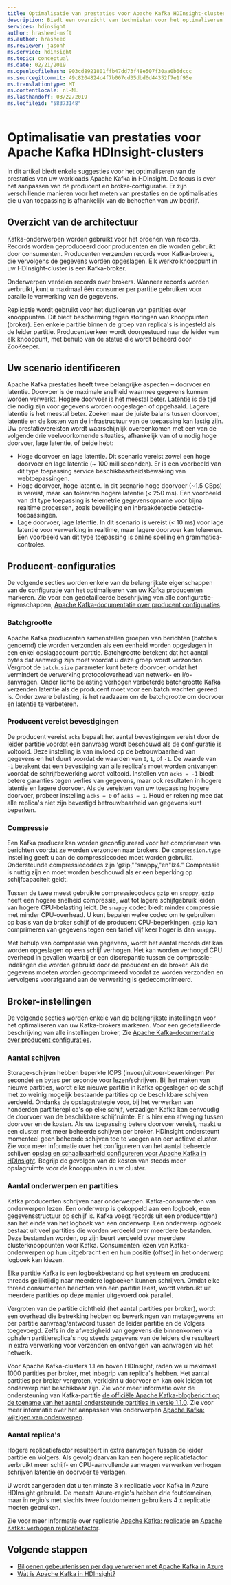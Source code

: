 ```yaml
---
title: Optimalisatie van prestaties voor Apache Kafka HDInsight-clusters
description: Biedt een overzicht van technieken voor het optimaliseren van Apache Kafka-workloads op Azure HDInsight.
services: hdinsight
author: hrasheed-msft
ms.author: hrasheed
ms.reviewer: jasonh
ms.service: hdinsight
ms.topic: conceptual
ms.date: 02/21/2019
ms.openlocfilehash: 903cd8921801ffb47dd73f48e507f30aa0b6dccc
ms.sourcegitcommit: 49c8204824c4f7b067cd35dbd0d44352f7e1f95e
ms.translationtype: MT
ms.contentlocale: nl-NL
ms.lasthandoff: 03/22/2019
ms.locfileid: "58373148"
---
```

# <a name="performance-optimization-for-apache-kafka-hdinsight-clusters"></a>Optimalisatie van prestaties voor Apache Kafka HDInsight-clusters

In dit artikel biedt enkele suggesties voor het optimaliseren van de prestaties van uw workloads Apache Kafka in HDInsight. De focus is over het aanpassen van de producent en broker-configuratie. Er zijn verschillende manieren voor het meten van prestaties en de optimalisaties die u van toepassing is afhankelijk van de behoeften van uw bedrijf.

## <a name="architecture-overview"></a>Overzicht van de architectuur

Kafka-onderwerpen worden gebruikt voor het ordenen van records. Records worden geproduceerd door producenten en die worden gebruikt door consumenten. Producenten verzenden records voor Kafka-brokers, die vervolgens de gegevens worden opgeslagen. Elk werkrolknooppunt in uw HDInsight-cluster is een Kafka-broker.

Onderwerpen verdelen records over brokers. Wanneer records worden verbruikt, kunt u maximaal één consumer per partitie gebruiken voor parallelle verwerking van de gegevens.

Replicatie wordt gebruikt voor het dupliceren van partities over knooppunten. Dit biedt bescherming tegen storingen van knooppunten (broker). Een enkele partitie binnen de groep van replica's is ingesteld als de leider partitie. Producentverkeer wordt doorgestuurd naar de leider van elk knooppunt, met behulp van de status die wordt beheerd door ZooKeeper.

## <a name="identify-your-scenario"></a>Uw scenario identificeren

Apache Kafka prestaties heeft twee belangrijke aspecten – doorvoer en latentie. Doorvoer is de maximale snelheid waarmee gegevens kunnen worden verwerkt. Hogere doorvoer is het meestal beter. Latentie is de tijd die nodig zijn voor gegevens worden opgeslagen of opgehaald. Lagere latentie is het meestal beter. Zoeken naar de juiste balans tussen doorvoer, latentie en de kosten van de infrastructuur van de toepassing kan lastig zijn. Uw prestatievereisten wordt waarschijnlijk overeenkomen met een van de volgende drie veelvoorkomende situaties, afhankelijk van of u nodig hoge doorvoer, lage latentie, of beide hebt:

* Hoge doorvoer en lage latentie. Dit scenario vereist zowel een hoge doorvoer en lage latentie (~ 100 milliseconden). Er is een voorbeeld van dit type toepassing service beschikbaarheidsbewaking van webtoepassingen.
* Hoge doorvoer, hoge latentie. In dit scenario hoge doorvoer (~1.5 GBps) is vereist, maar kan tolereren hogere latentie (< 250 ms). Een voorbeeld van dit type toepassing is telemetrie gegevensopname voor bijna realtime processen, zoals beveiliging en inbraakdetectie detectie-toepassingen.
* Lage doorvoer, lage latentie. In dit scenario is vereist (< 10 ms) voor lage latentie voor verwerking in realtime, maar lagere doorvoer kan tolereren. Een voorbeeld van dit type toepassing is online spelling en grammatica-controles.

## <a name="producer-configurations"></a>Producent-configuraties

De volgende secties worden enkele van de belangrijkste eigenschappen van de configuratie van het optimaliseren van uw Kafka producenten markeren. Zie voor een gedetailleerde beschrijving van alle configuratie-eigenschappen, [Apache Kafka-documentatie over producent configuraties](https://kafka.apache.org/documentation/#producerconfigs).

### <a name="batch-size"></a>Batchgrootte

Apache Kafka producenten samenstellen groepen van berichten (batches genoemd) die worden verzonden als een eenheid worden opgeslagen in een enkel opslagaccount-partitie. Batchgrootte betekent dat het aantal bytes dat aanwezig zijn moet voordat u deze groep wordt verzonden. Vergroot de `batch.size` parameter kunt betere doorvoer, omdat het vermindert de verwerking protocoloverhead van netwerk- en i/o-aanvragen. Onder lichte belasting verhogen verbeterde batchgrootte Kafka verzenden latentie als de producent moet voor een batch wachten gereed is. Onder zware belasting, is het raadzaam om de batchgrootte om doorvoer en latentie te verbeteren.

### <a name="producer-required-acknowledgements"></a>Producent vereist bevestigingen

De producent vereist `acks` bepaalt het aantal bevestigingen vereist door de leider partitie voordat een aanvraag wordt beschouwd als de configuratie is voltooid. Deze instelling is van invloed op de betrouwbaarheid van gegevens en het duurt voordat de waarden van `0`, `1`, of `-1`. De waarde van `-1` betekent dat een bevestiging van alle replica's moet worden ontvangen voordat de schrijfbewerking wordt voltooid. Instellen van `acks = -1` biedt betere garanties tegen verlies van gegevens, maar ook resultaten in hogere latentie en lagere doorvoer. Als de vereisten van uw toepassing hogere doorvoer, probeer instelling `acks = 0` of `acks = 1`. Houd er rekening mee dat alle replica's niet zijn bevestigd betrouwbaarheid van gegevens kunt beperken.

### <a name="compression"></a>Compressie

Een Kafka producer kan worden geconfigureerd voor het comprimeren van berichten voordat ze worden verzonden naar brokers. De `compression.type` instelling geeft u aan de compressiecodec moet worden gebruikt. Ondersteunde compressiecodecs zijn 'gzip,""snappy,"en"lz4." Compressie is nuttig zijn en moet worden beschouwd als er een beperking op schijfcapaciteit geldt.

Tussen de twee meest gebruikte compressiecodecs `gzip` en `snappy`, `gzip` heeft een hogere snelheid compressie, wat tot lagere schijfgebruik leiden van hogere CPU-belasting leidt. De `snappy` codec biedt minder compressie met minder CPU-overhead. U kunt bepalen welke codec om te gebruiken op basis van de broker schijf of de producent CPU-beperkingen. `gzip` kan comprimeren van gegevens tegen een tarief vijf keer hoger is dan `snappy`.

Met behulp van compressie van gegevens, wordt het aantal records dat kan worden opgeslagen op een schijf verhogen. Het kan worden verhoogd CPU overhead in gevallen waarbij er een discrepantie tussen de compressie-indelingen die worden gebruikt door de producent en de broker. Als de gegevens moeten worden gecomprimeerd voordat ze worden verzonden en vervolgens voorafgaand aan de verwerking is gedecomprimeerd.

## <a name="broker-settings"></a>Broker-instellingen

De volgende secties worden enkele van de belangrijkste instellingen voor het optimaliseren van uw Kafka-brokers markeren. Voor een gedetailleerde beschrijving van alle instellingen broker, Zie [Apache Kafka-documentatie over producent configuraties](https://kafka.apache.org/documentation/#producerconfigs).


### <a name="number-of-disks"></a>Aantal schijven

Storage-schijven hebben beperkte IOPS (invoer/uitvoer-bewerkingen Per seconde) en bytes per seconde voor lezen/schrijven. Bij het maken van nieuwe partities, wordt elke nieuwe partitie in Kafka opgeslagen op de schijf met zo weinig mogelijk bestaande partities op de beschikbare schijven verdeeld. Ondanks de opslagstrategie voor, bij het verwerken van honderden partitiereplica's op elke schijf, verzadigen Kafka kan eenvoudig de doorvoer van de beschikbare schijfruimte. Er is hier een afweging tussen doorvoer en de kosten. Als uw toepassing betere doorvoer vereist, maakt u een cluster met meer beheerde schijven per broker. HDInsight ondersteunt momenteel geen beheerde schijven toe te voegen aan een actieve cluster. Zie voor meer informatie over het configureren van het aantal beheerde schijven [opslag en schaalbaarheid configureren voor Apache Kafka in HDInsight](apache-kafka-scalability.md). Begrijp de gevolgen van de kosten van steeds meer opslagruimte voor de knooppunten in uw cluster.

### <a name="number-of-topics-and-partitions"></a>Aantal onderwerpen en partities

Kafka producenten schrijven naar onderwerpen. Kafka-consumenten van onderwerpen lezen. Een onderwerp is gekoppeld aan een logboek, een gegevensstructuur op schijf is. Kafka voegt records uit een producent(en) aan het einde van het logboek van een onderwerp. Een onderwerp logboek bestaat uit veel partities die worden verdeeld over meerdere bestanden. Deze bestanden worden, op zijn beurt verdeeld over meerdere clusterknooppunten voor Kafka. Consumenten lezen van Kafka-onderwerpen op hun uitgebracht en en hun positie (offset) in het onderwerp logboek kan kiezen.

Elke partitie Kafka is een logboekbestand op het systeem en producent threads gelijktijdig naar meerdere logboeken kunnen schrijven. Omdat elke thread consumenten berichten van één partitie leest, wordt verbruikt uit meerdere partities op deze manier uitgevoerd ook parallel.

Vergroten van de partitie dichtheid (het aantal partities per broker), wordt een overhead die betrekking hebben op bewerkingen van metagegevens en per partitie aanvraag/antwoord tussen de leider partitie en de Volgers toegevoegd. Zelfs in de afwezigheid van gegevens die binnenkomen via ophalen partitiereplica's nog steeds gegevens van de leiders die resulteert in extra verwerking voor verzenden en ontvangen van aanvragen via het netwerk.

Voor Apache Kafka-clusters 1.1 en boven HDInsight, raden we u maximaal 1000 partities per broker, met inbegrip van replica's hebben. Het aantal partities per broker vergroten, verkleint u doorvoer en kan ook leiden tot onderwerp niet beschikbaar zijn. Zie voor meer informatie over de ondersteuning van Kafka-partitie [de officiële Apache Kafka-blogbericht op de toename van het aantal ondersteunde partities in versie 1.1.0](https://blogs.apache.org/kafka/entry/apache-kafka-supports-more-partitions). Zie voor meer informatie over het aanpassen van onderwerpen [Apache Kafka: wijzigen van onderwerpen](https://kafka.apache.org/documentation/#basic_ops_modify_topic).

### <a name="number-of-replicas"></a>Aantal replica's

Hogere replicatiefactor resulteert in extra aanvragen tussen de leider partitie en Volgers. Als gevolg daarvan kan een hogere replicatiefactor verbruikt meer schijf- en CPU-aanvullende aanvragen verwerken verhogen schrijven latentie en doorvoer te verlagen.

U wordt aangeraden dat u ten minste 3 x replicatie voor Kafka in Azure HDInsight gebruikt. De meeste Azure-regio's hebben drie foutdomeinen, maar in regio's met slechts twee foutdomeinen gebruikers 4 x replicatie moeten gebruiken.

Zie voor meer informatie over replicatie [Apache Kafka: replicatie](https://kafka.apache.org/documentation/#replication) en [Apache Kafka: verhogen replicatiefactor](https://kafka.apache.org/documentation/#basic_ops_increase_replication_factor).

## <a name="next-steps"></a>Volgende stappen

* [Biljoenen gebeurtenissen per dag verwerken met Apache Kafka in Azure](https://azure.microsoft.com/blog/processing-trillions-of-events-per-day-with-apache-kafka-on-azure/)
* [Wat is Apache Kafka in HDInsight?](apache-kafka-introduction.md)
